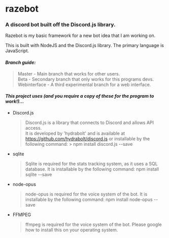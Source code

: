# razebot
### A discord bot built off the Discord.js library.

Razebot is my basic framework for a new bot idea that I am working on.

This is built with NodeJS and the Discord.js library.
The primary language is JavaScript.

#### *Branch guide:*
> Master - Main branch that works for other users.   
> Beta - Secondary branch that only works for this programs devs.   
> Webinterface - A third experimental branch for a web interface.   

#### *This project uses (and you require a copy of these for the program to work!)...*
* Discord.js
  > Discord.js is a library that connects to Discord and allows API access.   
  > It is developed by 'hydrabolt' and is available at https://github.com/hydrabolt/discord.js or installable by the following command:     > npm install discord.js --save
* sqlite
  > Sqlite is required for the stats tracking system, as it uses a SQL database.
  > It is installable by the following command: 
  > npm install sqlite --save
* node-opus
  > node-opus is required for the voice system of the bot.
  > It is installable by the following command: 
  > npm install node-opus --save
* FFMPEG
  > ffmpeg is required for the voice system of the bot.
  > Please google how to install this on your operating system.
